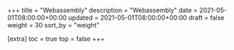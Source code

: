 +++
title = "Webassembly"
description = "Webassembly"
date = 2021-05-01T08:00:00+00:00
updated = 2021-05-01T08:00:00+00:00
draft = false
weight = 30
sort_by = "weight"


[extra]
toc = true
top = false
+++